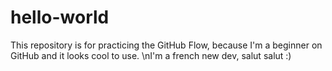 # hello-world
This repository is for practicing the GitHub Flow, because I'm a beginner on GitHub and it looks cool to use. 
\nI'm a french new dev, salut salut :)
